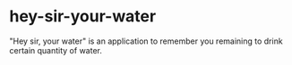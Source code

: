 # hey-sir-your-water
"Hey sir, your water" is an application to remember you remaining to drink certain quantity of water.
